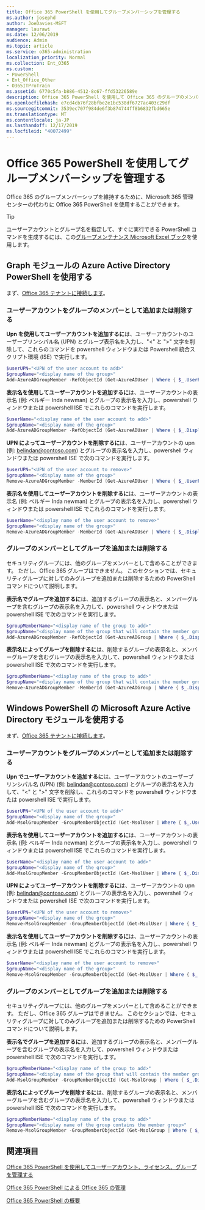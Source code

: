 ```yaml
---
title: Office 365 PowerShell を使用してグループメンバーシップを管理する
ms.author: josephd
author: JoeDavies-MSFT
manager: laurawi
ms.date: 12/06/2019
audience: Admin
ms.topic: article
ms.service: o365-administration
localization_priority: Normal
ms.collection: Ent_O365
ms.custom:
- PowerShell
- Ent_Office_Other
- O365ITProTrain
ms.assetid: 6770c5fa-b886-4512-8c67-ffd53226589e
description: Office 365 PowerShell を使用して Office 365 のグループのメンバーシップを管理する方法について説明します。
ms.openlocfilehash: e7cd4cb76f28bfbe2e1bc538df6727ac403c29df
ms.sourcegitcommit: 3539ec707f984de6f3b874744ff8b6832fbd665e
ms.translationtype: MT
ms.contentlocale: ja-JP
ms.lasthandoff: 12/17/2019
ms.locfileid: "40072499"
---
```

# <a name="maintain-group-membership-with-office-365-powershell"></a>Office 365 PowerShell を使用してグループメンバーシップを管理する

Office 365 のグループメンバーシップを維持するために、Microsoft 365 管理センターの代わりに Office 365 PowerShell を使用することができます。 

> [!TIP]
> ユーザーアカウントとグループ名を指定して、すぐに実行できる PowerShell コマンドを生成するには、この[グループメンテナンス Microsoft Excel ブック](https://github.com/MicrosoftDocs/OfficeDocs-Enterprise/raw/live/Enterprise/media/maintain-group-membership-with-office-365-powershell/GroupMaintPowerShellGenerator.xlsx)を使用します。 

## <a name="use-the-azure-active-directory-powershell-for-graph-module"></a>Graph モジュールの Azure Active Directory PowerShell を使用する
まず、[Office 365 テナントに接続します](connect-to-office-365-powershell.md#connect-with-the-azure-active-directory-powershell-for-graph-module)。

### <a name="add-or-remove-user-accounts-as-members-of-a-group"></a>ユーザーアカウントをグループのメンバーとして追加または削除する

**Upn を使用してユーザーアカウントを追加するに**は、ユーザーアカウントのユーザープリンシパル名 (UPN) とグループ表示名を入力し、"<" と ">" 文字を削除して、これらのコマンドを powershell ウィンドウまたは Powershell 統合スクリプト環境 (ISE) で実行します。

```powershell
$userUPN="<UPN of the user account to add>"
$groupName="<display name of the group>"
Add-AzureADGroupMember -RefObjectId (Get-AzureADUser | Where { $_.UserPrincipalName -eq $userUPN }).ObjectID -ObjectId (Get-AzureADGroup | Where { $_.DisplayName -eq $groupName }).ObjectID
```

**表示名を使用してユーザーアカウントを追加するに**は、ユーザーアカウントの表示名 (例: ベルギー Inda newman) とグループの表示名を入力し、powershell ウィンドウまたは powershell ISE でこれらのコマンドを実行します。

```powershell
$userName="<display name of the user account to add>"
$groupName="<display name of the group>"
Add-AzureADGroupMember -RefObjectId (Get-AzureADUser | Where { $_.DisplayName -eq $userName }).ObjectID -ObjectId (Get-AzureADGroup | Where { $_.DisplayName -eq $groupName }).ObjectID
```

**UPN によってユーザーアカウントを削除するに**は、ユーザーアカウントの upn (例: belindan@contoso.com) とグループの表示名を入力し、powershell ウィンドウまたは powershell ISE で次のコマンドを実行します。

```powershell
$userUPN="<UPN of the user account to remove>"
$groupName="<display name of the group>"
Remove-AzureADGroupMember -MemberId (Get-AzureADUser | Where { $_.UserPrincipalName -eq $userUPN }).ObjectID -ObjectID (Get-AzureADGroup | Where { $_.DisplayName -eq $groupName }).ObjectID
```

**表示名を使用してユーザーアカウントを削除するに**は、ユーザーアカウントの表示名 (例: ベルギー Inda newman) とグループの表示名を入力し、powershell ウィンドウまたは powershell ISE でこれらのコマンドを実行します。

```powershell
$userName="<display name of the user account to remove>"
$groupName="<display name of the group>"
Remove-AzureADGroupMember -MemberId (Get-AzureADUser | Where { $_.DisplayName -eq $userName }).ObjectID -ObjectID (Get-AzureADGroup | Where { $_.DisplayName -eq $groupName }).ObjectID
```

### <a name="add-or-remove-groups-as-members-of-a-group"></a>グループのメンバーとしてグループを追加または削除する

セキュリティグループには、他のグループをメンバーとして含めることができます。 ただし、Office 365 グループはできません。 このセクションでは、セキュリティグループに対してのみグループを追加または削除するための PowerShell コマンドについて説明します。

**表示名でグループを追加するに**は、追加するグループの表示名と、メンバーグループを含むグループの表示名を入力して、powershell ウィンドウまたは powershell ISE で次のコマンドを実行します。

```powershell
$groupMemberName="<display name of the group to add>"
$groupName="<display name of the group that will contain the member group>"
Add-AzureADGroupMember -RefObjectId (Get-AzureADGroup | Where { $_.DisplayName -eq $groupMemberName }).ObjectID -ObjectID (Get-AzureADGroup | Where { $_.DisplayName -eq $groupName }).ObjectID
```

**表示名によってグループを削除するに**は、削除するグループの表示名と、メンバーグループを含むグループの表示名を入力して、powershell ウィンドウまたは powershell ISE で次のコマンドを実行します。

```powershell
$groupMemberName="<display name of the group to add>"
$groupName="<display name of the group that will contain the member group>"
Remove-AzureADGroupMember -MemberId (Get-AzureADGroup | Where { $_.DisplayName -eq $groupMemberName }).ObjectID -ObjectID (Get-AzureADGroup | Where { $_.DisplayName -eq $groupName }).ObjectID
```

## <a name="use-the-microsoft-azure-active-directory-module-for-windows-powershell"></a>Windows PowerShell の Microsoft Azure Active Directory モジュールを使用する

まず、[Office 365 テナントに接続します](connect-to-office-365-powershell.md#connect-with-the-microsoft-azure-active-directory-module-for-windows-powershell)。


### <a name="add-or-remove-user-accounts-as-members-of-a-group"></a>ユーザーアカウントをグループのメンバーとして追加または削除する

**Upn でユーザーアカウントを追加するに**は、ユーザーアカウントのユーザープリンシパル名 (UPN) (例: belindan@contoso.com) とグループの表示名を入力して、"<" と ">" 文字を削除し、これらのコマンドを powershell ウィンドウまたは powershell ISE で実行します。

```powershell
$userUPN="<UPN of the user account to add>"
$groupName="<display name of the group>"
Add-MsolGroupMember -GroupMemberObjectId (Get-MsolUser | Where { $_.UserPrincipalName -eq $userUPN }).ObjectID -GroupObjectId (Get-MsolGroup | Where { $_.DisplayName -eq $groupName }).ObjectID
```

**表示名を使用してユーザーアカウントを追加するに**は、ユーザーアカウントの表示名 (例: ベルギー Inda newman) とグループの表示名を入力し、powershell ウィンドウまたは powershell ISE でこれらのコマンドを実行します。

```powershell
$userName="<display name of the user account to add>"
$groupName="<display name of the group>"
Add-MsolGroupMember -GroupMemberObjectId (Get-MsolUser | Where { $_.DisplayName -eq $userName }).ObjectID -GroupObjectId (Get-MsolGroup | Where { $_.DisplayName -eq $groupName }).ObjectID
```

**UPN によってユーザーアカウントを削除するに**は、ユーザーアカウントの upn (例: belindan@contoso.com) とグループの表示名を入力し、powershell ウィンドウまたは powershell ISE で次のコマンドを実行します。

```powershell
$userUPN="<UPN of the user account to remove>"
$groupName="<display name of the group>"
Remove-MsolGroupMember -GroupMemberObjectId (Get-MsolUser | Where { $_.UserPrincipalName -eq $userUPN }).ObjectID -GroupObjectId (Get-MsolGroup | Where { $_.DisplayName -eq $groupName }).ObjectID
```

**表示名を使用してユーザーアカウントを削除するに**は、ユーザーアカウントの表示名 (例: ベルギー Inda newman) とグループの表示名を入力し、powershell ウィンドウまたは powershell ISE でこれらのコマンドを実行します。

```powershell
$userName="<display name of the user account to remove>"
$groupName="<display name of the group>"
Remove-MsolGroupMember -GroupMemberObjectId (Get-MsolUser | Where { $_.DisplayName -eq $userName }).ObjectID -GroupObjectId (Get-MsolGroup | Where { $_.DisplayName -eq $groupName }).ObjectID
```

### <a name="add-or-remove-groups-as-members-of-a-group"></a>グループのメンバーとしてグループを追加または削除する

セキュリティグループには、他のグループをメンバーとして含めることができます。 ただし、Office 365 グループはできません。 このセクションでは、セキュリティグループに対してのみグループを追加または削除するための PowerShell コマンドについて説明します。

**表示名でグループを追加するに**は、追加するグループの表示名と、メンバーグループを含むグループの表示名を入力して、powershell ウィンドウまたは powershell ISE で次のコマンドを実行します。

```powershell
$groupMemberName="<display name of the group to add>"
$groupName="<display name of the group that will contain the member group>"
Add-MsolGroupMember -GroupMemberObjectId (Get-MsolGroup | Where { $_.DisplayName -eq $groupMemberName }).ObjectID -GroupObjectId (Get-MsolGroup | Where { $_.DisplayName -eq $groupName }).ObjectID -GroupMemberType Group
```

**表示名によってグループを削除するに**は、削除するグループの表示名と、メンバーグループを含むグループの表示名を入力して、powershell ウィンドウまたは powershell ISE で次のコマンドを実行します。

```powershell
$groupMemberName="<display name of the group to add>"
$groupName="<display name of the group contains the member group>"
Remove-MsolGroupMember -GroupMemberObjectId (Get-MsolGroup | Where { $_.DisplayName -eq $groupMemberName }).ObjectID -GroupObjectId (Get-MsolGroup | Where { $_.DisplayName -eq $groupName }).ObjectID -GroupMemberType Group
```

## <a name="see-also"></a>関連項目

[Office 365 PowerShell を使用してユーザーアカウント、ライセンス、グループを管理する](manage-user-accounts-and-licenses-with-office-365-powershell.md)
  
[Office 365 PowerShell による Office 365 の管理](manage-office-365-with-office-365-powershell.md)
  
[Office 365 PowerShell の概要](getting-started-with-office-365-powershell.md)

